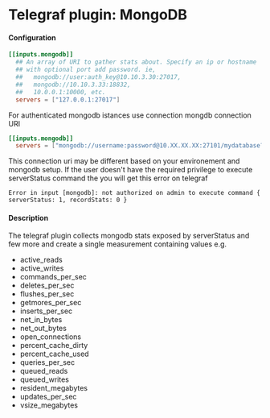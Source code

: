 # Telegraf plugin: MongoDB

#### Configuration

```toml
[[inputs.mongodb]]
  ## An array of URI to gather stats about. Specify an ip or hostname
  ## with optional port add password. ie,
  ##   mongodb://user:auth_key@10.10.3.30:27017,
  ##   mongodb://10.10.3.33:18832,
  ##   10.0.0.1:10000, etc.
  servers = ["127.0.0.1:27017"]
```

For authenticated mongodb istances use connection mongdb connection URI

```toml
[[inputs.mongodb]]
  servers = ["mongodb://username:password@10.XX.XX.XX:27101/mydatabase?authSource=admin"]
```
This connection uri may be different based on your environement and mongodb
setup. If the user doesn't have the required privilege to execute serverStatus 
command the you will get this error on telegraf

```
Error in input [mongodb]: not authorized on admin to execute command { serverStatus: 1, recordStats: 0 }
```

#### Description

The telegraf plugin collects mongodb stats exposed by serverStatus and few more
and create a single measurement containing values e.g.
 * active_reads
 * active_writes
 * commands_per_sec
 * deletes_per_sec
 * flushes_per_sec
 * getmores_per_sec
 * inserts_per_sec
 * net_in_bytes
 * net_out_bytes
 * open_connections
 * percent_cache_dirty
 * percent_cache_used
 * queries_per_sec
 * queued_reads
 * queued_writes
 * resident_megabytes
 * updates_per_sec
 * vsize_megabytes
 
 
 
